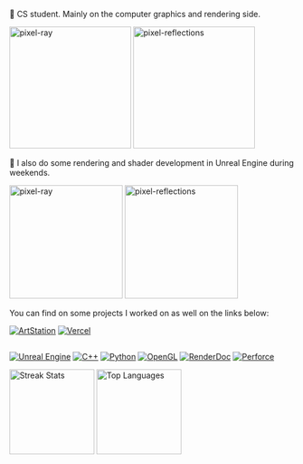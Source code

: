 🌱 CS student. Mainly on the computer graphics and rendering side. 

<img src="https://github.com/user-attachments/assets/13124b81-6199-40fa-b1cd-6d4bebd7a508" alt="pixel-ray" style="height:215px; width:auto;"/> <img src="https://github.com/user-attachments/assets/1b361abd-fe30-4b37-8a35-678acb92daba" alt="pixel-reflections" style="height:215px; width:auto;"/>

🔭 I also do some rendering and shader development in Unreal Engine during weekends.

<img src="https://raw.githubusercontent.com/jamesedra/jamesedra/master/data/ray-marching.gif" alt="pixel-ray" style="height:200px; width:auto;"/> <img src="https://raw.githubusercontent.com/jamesedra/jamesedra/master/data/moebius.gif" alt="pixel-reflections" style="height:200px; width:auto;"/>

You can find on some projects I worked on as well on the links below:

[![ArtStation](https://img.shields.io/badge/ArtStation-13AFF0?style=for-the-badge&logo=artstation&logoColor=white)](https://www.artstation.com/jamesedra)  [![Vercel](https://img.shields.io/badge/Portfolio-000000?style=for-the-badge&logo=vercel&logoColor=white)](https://edra-blogfolio.vercel.app/)
##
[![Unreal Engine](https://img.shields.io/badge/-Unreal%20Engine-313131?style=for-the-badge&logo=unreal-engine&logoColor=white)](https://www.unrealengine.com/) [![C++](https://img.shields.io/badge/C%2B%2B-00599C?style=for-the-badge&logo=c%2B%2B&logoColor=white)](https://isocpp.org/) [![Python](https://img.shields.io/badge/Python-FFD43B?style=for-the-badge&logo=python&logoColor=blue)](https://www.python.org/) [![OpenGL](https://img.shields.io/badge/OpenGL-FFFFFF?style=for-the-badge&logo=opengl)](https://www.khronos.org/opengl/) [![RenderDoc](https://img.shields.io/badge/-RenderDoc-2FA042?style=for-the-badge&logoImage=https%3A%2F%2Frenderdoc.org%2Fdocs%2F_images%2Flogo.png&logoColor=white)](https://renderdoc.org/) [![Perforce](https://img.shields.io/badge/-Perforce-00599C?style=for-the-badge&logo=perforce&logoColor=white)](https://www.perforce.com/)


<p>
  <img src="https://github-readme-streak-stats.herokuapp.com/?user=jamesedra&theme=dark&hide_border=false" height="150" alt="Streak Stats"> 
  <img src="https://github-readme-stats.vercel.app/api/top-langs/?username=jamesedra&theme=dark&hide_border=false&include_all_commits=false&count_private=false&layout=compact" height="150" alt="Top Languages">
</p>
<!--
**jamesedra/jamesedra** is a ✨ _special_ ✨ repository because its `README.md` (this file) appears on your GitHub profile.

Here are some ideas to get you started:

- 🔭 I’m currently working on ...
- 🌱 I’m currently learning ...
- 👯 I’m looking to collaborate on ...
- 🤔 I’m looking for help with ...
- 💬 Ask me about ...
- 📫 How to reach me: ...
- 😄 Pronouns: ...
- ⚡ Fun fact: ...
-->
